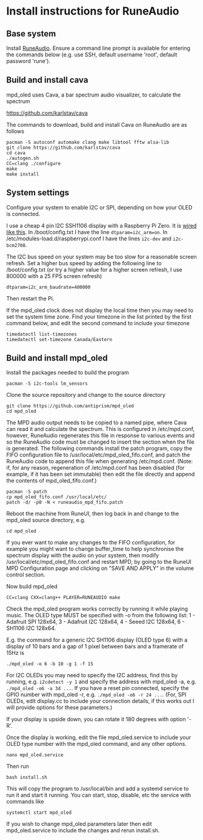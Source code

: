 # Install instructions for RuneAudio

## Base system

Install [RuneAudio](http://www.runeaudio.com/). Ensure a command line prompt is
available for entering the commands below (e.g. use SSH, default username
'root', default password 'rune').

## Build and install cava

mpd_oled uses Cava, a bar spectrum audio visualizer, to calculate the spectrum
   
   <https://github.com/karlstav/cava>

The commands to download, build and install Cava on RuneAudio are as follows
```
pacman -S autoconf automake clang make libtool fftw alsa-lib
git clone https://github.com/karlstav/cava
cd cava
./autogen.sh
CC=clang ./configure
make
make install
```

## System settings

Configure your system to enable I2C or SPI, depending on how your OLED
is connected.

I use a cheap 4 pin I2C SSH1106 display with a Raspberry Pi Zero. It is
[wired like this](https://www.14core.com/wp-content/uploads/2016/11/Raspberry-Pi-2-OLED_Screen-WIring-Diagram-Monocrome-I2C.jpg). In /boot/config.txt I
have the line `dtparam=i2c_arm=on`. In /etc/modules-load.d/raspberrypi.conf
I have the lines `i2c-dev` and `i2c-bcm2708`.

The I2C bus speed on your system may be too slow for a reasonable screen
refresh. Set a higher bus speed by adding the
following line to /boot/config.txt (or try a higher value for a higher
screen refresh, I use 800000 with a 25 FPS screen refresh)
```
dtparam=i2c_arm_baudrate=400000
```
Then restart the Pi.

If the mpd_oled clock does not display the local time then you may need
to set the system time zone. Find your timezone in the list printed by the
first command below, and edit the second command to include your timezone
```
timedatectl list-timezones
timedatectl set-timezone Canada/Eastern
```

## Build and install mpd_oled

Install the packages needed to build the program
```
pacman -S i2c-tools lm_sensors
```
Clone the source repository and change to the source directory
```
git clone https://github.com/antiprism/mpd_oled
cd mpd_oled
```

The MPD audio output needs to be copied to a named pipe, where Cava can
read it and calculate the spectrum. This is configured in /etc/mpd.conf,
however, RuneAudio regenerates this file in response to various events and
so the RuneAudio code must be changed to insert the section when the
file is generated. The following commands install the patch program,
copy the FIFO configuration file to /usr/local/etc/mpd_oled_fifo.conf,
and patch the RuneAudio code to append this file when generating
/etc/mpd.conf. (Note: if, for any reason, regeneration of /etc/mpd.conf
has been disabled (for example, if it has been set immutable) then edit
the file directly and append the contents of mpd_oled_fifo.conf.)

```
pacman -S patch
cp mpd_oled_fifo.conf /usr/local/etc/
patch -d/ -p0 -N < runeaudio_mpd_fifo.patch
```
Reboot the machine from RuneUI, then log back in and change to the
mpd_oled source directory, e.g.
```
cd mpd_oled
```
If you ever want to make any changes to the FIFO configuration,
for example you might want to change buffer_time to help synchronise
the spectrum display with the audio on your system,
then modify /usr/local/etc/mpd_oled_fifo.conf and restart MPD,
by going to the RuneUI MPD Configuration page and clicking on
"SAVE AND APPLY" in the volume control section.

Now build mpd_oled
```
CC=clang CXX=clang++ PLAYER=RUNEAUDIO make
```
Check the mpd_oled program works correctly by running it while playing music.
The OLED type MUST be specified with -o from the following list:
    1 - Adafruit SPI 128x64,
    3 - Adafruit I2C 128x64,
    4 - Seeed I2C 128x64,
    6 - SH1106 I2C 128x64.

E.g. the command for a generic I2C SH1106 display (OLED type 6) with
a display of 10 bars and a gap of 1 pixel between bars and a framerate
of 15Hz is
```
./mpd_oled -o 6 -b 10 -g 1 -f 15
```
For I2C OLEDs you may need to specify the I2C address, find this by running,
e.g. `i2cdetect -y 1` and specify the address with mpd_oled -a,
e.g. `./mpd_oled -o6 -a 3d ...`. If you have a reset pin connected, specify
the GPIO number with mpd_oled -r, e.g. `./mpd_oled -o6 -r 24 ...`. (For, SPI
OLEDs, edit display.cc to include your connection details, if this works
out I will provide options for these parameters.)

If your display is upside down, you can rotate it 180 degrees with option '-R'.

Once the display is working, edit the file mpd_oled.service to include
your OLED type number with the mpd_oled command, and any other options.
```
nano mpd_oled.service
```

Then run
```
bash install.sh
```
This will copy the program to /usr/local/bin and add a systemd service
to run it and start it running. You can start, stop, disable, etc the
service with commands like
```
systemctl start mpd_oled
```
If you wish to change mpd_oled parameters later then edit mpd_oled.service
to include the changes and rerun install.sh.

